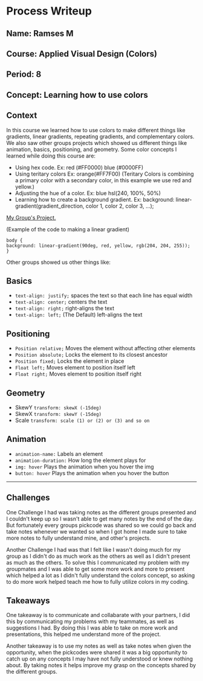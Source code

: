 # Process Writeup

## Name: Ramses M
## Course: Applied Visual Design (Colors)
## Period: 8
## Concept: Learning how to use colors 

## Context

In this course we learned how to use colors to make different things like gradients, linear gradients, repeating gradients, and complementary colors. We also saw other groups projects which showed us different things like animation, basics, positioning, and geometry. Some color concepts I learned while doing this course are:
* Using hex code. Ex:  red (#FF0000) blue (#0000FF)
* Using teritary colors Ex: orange(#FF7F00) (Teritary Colors is combining a primary color with a secondary color, in this example we use red and yellow.)
* Adjusting the hue of a color. Ex: blue	hsl(240, 100%, 50%)
* Learning how to create a background gradient. Ex:  background: linear-gradient(gradient_direction, color 1, color 2, color 3, ...);

[My Group's Project.](https://app.pickcode.io/project/cm3ndtjm795d047v5s1701a8f)

(Example of the code to making a linear gradient)

```language
body {
background: linear-gradient(90deg, red, yellow, rgb(204, 204, 255));
}
```

Other groups showed us other things like:
## Basics
* `text-align: justify;` spaces the text so that each line has equal width
* `text-align: center;` centers the text
* `text-align: right;` right-aligns the text
* `text-align: left;` (The Default) left-aligns the text

## Positioning
* `Position relative;` Moves the element without affecting other elements
* `Position absolute;` Locks the element to its closest ancestor
* `Position fixed;` Locks the element in place
* `Float left;` Moves element to position itself left
* `Float right;` Moves element to position itself right

## Geometry
* SkewY `transform: skewX (-15deg)`
* SkewX `transform: skewY (-15deg)`
* Scale  `transform: scale (1) or (2) or (3) and so on`
  
## Animation
* `animation-name:` Labels an element
* `animation-duration:` How long the element plays for 
* `img: hover` Plays the animation when you hover the img
* `button: hover` Plays the animation when you hover the button
---

## Challenges

One Challenge I had was taking notes as the different groups presented and I couldn't keep up so I wasn't able to get many notes by the end of the day. But fortunately every groups pickcode was shared so we could go back and take notes whenever we wanted so when I got home I made sure to take more notes to fully understand mine, and other's projects.

Another Challenge I had was that I felt like I wasn't doing much for my group as I didn't do as much work as the others as well as I didn't present as much as the others. To solve this I communicated my problem with my groupmates and I was able to get some more work and more to present which helped a lot as I didn't fully understand the colors concept, so asking to do more work helped teach me how to fully utilize colors in my coding.

## Takeaways

One takeaway is to communicate and collabarate with your partners, I did this by communicating my problems with my teammates, as well as suggestions I had. By doing this I was able to take on more work and presentations, this helped me understand more of the project.

Another takeaway is to use my notes as well as take notes when given the opportunity, when the pickcodes were shared it was a big opportunity to catch up on any concepts I may have not fully understood or knew nothing about. By taking notes it helps improve my grasp on the concepts shared by the different groups.



